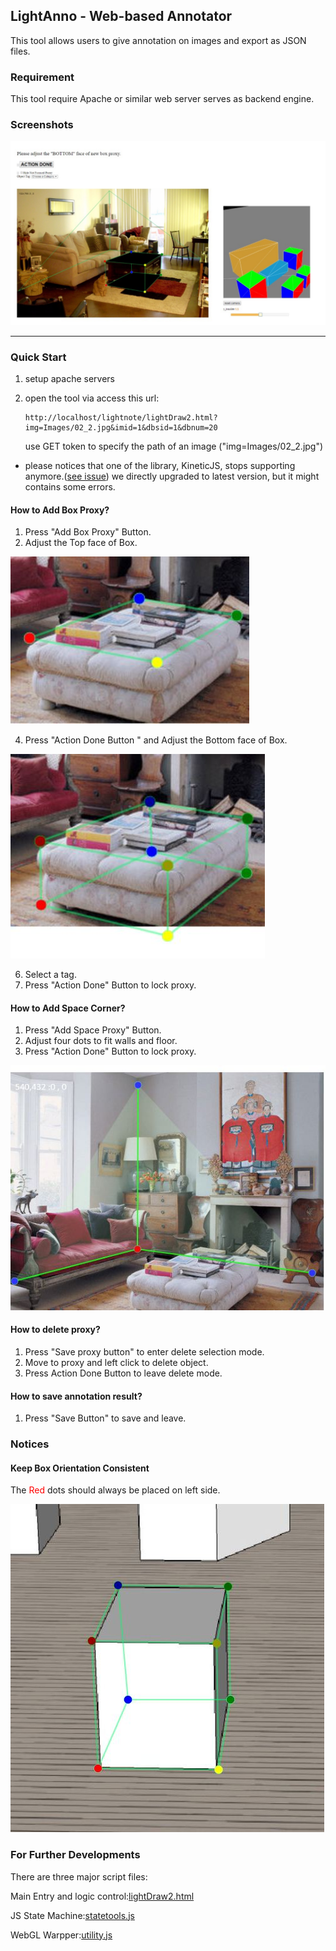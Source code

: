 ## LightAnno - Web-based Annotator

This tool allows users to give annotation on images and export as JSON files.


### Requirement

This tool require Apache or similar web server serves as backend engine.

### Screenshots

![](https://github.com/tirthysw/light_anno/raw/master/docs/lightanno_.jpg)
 

* * *
### Quick Start

1. setup apache servers 

2. open the tool via access this url:
    
    ```
    http://localhost/lightnote/lightDraw2.html?img=Images/02_2.jpg&imid=1&dbsid=1&dbnum=20 
    ```
    use GET token to specify the path of an image ("img=Images/02_2.jpg")


* please notices that one of the library, KineticJS, stops supporting anymore.([see issue](https://github.com/ericdrowell/KineticJS/issues/1048))
  we directly upgraded to latest version, but it might contains some errors.

#### How to Add Box Proxy?

1.  Press "Add Box Proxy" Button.
2.  Adjust the Top face of Box.

![](https://github.com/tirthysw/light_anno/raw/master/docs/top.JPG)

4.  Press "Action Done Button " and Adjust the Bottom face of Box.

![](https://github.com/tirthysw/light_anno/raw/master/docs/bot.JPG)

6.  Select a tag.
7.  Press "Action Done" Button to lock proxy.

#### How to Add Space Corner?

1.  Press "Add Space Proxy" Button.
2.  Adjust four dots to fit walls and floor.
3.  Press "Action Done" Button to lock proxy.

![](https://github.com/tirthysw/light_anno/raw/master/docs/space.JPG)

#### How to delete proxy?

1.  Press "Save proxy button" to enter delete selection mode.
2.  Move to proxy and left click to delete object.
3.  Press Action Done Button to leave delete mode.

#### How to save annotation result?

1.  Press "Save Button" to save and leave.


### Notices
#### Keep Box Orientation Consistent

The <font style="color:red;">Red</font> dots should always be placed on left side.  

![](https://github.com/tirthysw/light_anno/raw/master/docs/test_p.JPG)



### For Further Developments 

There are three major script files:

Main Entry and logic control:[lightDraw2.html](https://github.com/tirthysw/light_anno/blob/master/lightDraw2.html)

JS State Machine:[statetools.js](https://github.com/tirthysw/light_anno/blob/master/statetools.js)

WebGL Warpper:[utility.js](https://github.com/tirthysw/light_anno/blob/master/utility.js)






